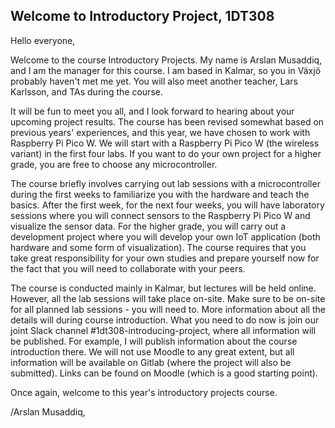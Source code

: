 ## Welcome to Introductory Project, 1DT308

Hello everyone,

Welcome to the course Introductory Projects. My name is Arslan Musaddiq, and I am the manager for this course. I am based in Kalmar, so you in Växjö probably haven't met me yet. You will also meet another teacher, Lars Karlsson, and TAs during the course.

It will be fun to meet you all, and I look forward to hearing about your upcoming project results. The course has been revised somewhat based on previous years' experiences, and this year, we have chosen to work with Raspberry Pi Pico W. We will start with a Raspberry Pi Pico W (the wireless variant) in the first four labs. If you want to do your own project for a higher grade, you are free to choose any microcontroller.

The course briefly involves carrying out lab sessions with a microcontroller during the first weeks to familiarize you with the hardware and teach the basics. After the first week, for the next four weeks, you will have laboratory sessions where you will connect sensors to the Raspberry Pi Pico W and visualize the sensor data. For the higher grade, you will carry out a development project where you will develop your own IoT application (both hardware and some form of visualization). The course requires that you take great responsibility for your own studies and prepare yourself now for the fact that you will need to collaborate with your peers. 

The course is conducted mainly in Kalmar, but lectures will be held online. However, all the lab sessions will take place on-site. Make sure to be on-site for all planned lab sessions - you will need to. More information about all the details will during course introduction. What you need to do now is join our joint Slack channel #1dt308-introducing-project, where all information will be published. For example, I will publish information about the course introduction there. We will not use Moodle to any great extent, but all information will be available on Gitlab (where the project will also be submitted). Links can be found on Moodle (which is a good starting point).

Once again, welcome to this year's introductory projects course.

/Arslan Musaddiq,